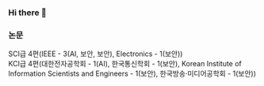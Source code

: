 ### Hi there 👋  

### 논문
SCI급 4편(IEEE - 3(AI, 보안, 보안), Electronics - 1(보안))  
KCI급 4편(대한전자공학회 - 1(AI), 한국통신학회 - 1(보안), Korean Institute of Information Scientists and Engineers - 1(보안), 한국방송·미디어공학회 - 1(보안))
<!--
[📄Provably Secure PUF-Based Lightweight Mutual Authentication Scheme for Wireless Body Area Networks](https://www.mdpi.com/2079-9292/11/23/3868) (2022)

### KCI급  
[📄CSE-CIC-IDS2018 데이터를 활용한 딥러닝 기반 네트워크 침입 탐지 시스템](https://www.dbpia.co.kr/journal/articleDetail?nodeId=NODE11522628) (2023)  
[📄개인 데이터 결정권 제공을 위한 MyData를 활용한 금융 서비스 시스템설계](https://www.dbpia.co.kr/journal/articleDetail?nodeId=NODE11197380) (2022)  
[📄얼굴 인식을 이용한 안전한 학습 도우미 프로그램](https://www.dbpia.co.kr/journal/articleDetail?nodeId=NODE11123680) (2022)  
[📄Miracl 라이브러리를 이용한 안전한 1대1 채팅](https://www.dbpia.co.kr/journal/articleDetail?nodeId=NODE11134886) (2021)  
--!>

<!--
**Suhwan0818/Suhwan0818** is a ✨ _special_ ✨ repository because its `README.md` (this file) appears on your GitHub profile.

Here are some ideas to get you started:

- 🔭 I’m currently working on ...
- 🌱 I’m currently learning ...
- 👯 I’m looking to collaborate on ...
- 🤔 I’m looking for help with ...
- 💬 Ask me about ...
- 📫 How to reach me: ...
- 😄 Pronouns: ...
- ⚡ Fun fact: ...
-->
